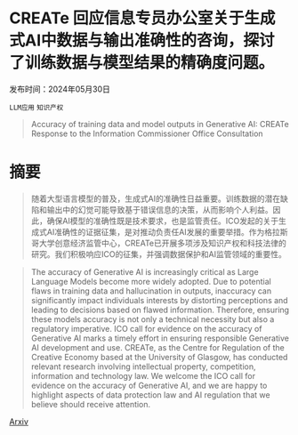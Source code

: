# CREATe 回应信息专员办公室关于生成式AI中数据与输出准确性的咨询，探讨了训练数据与模型结果的精确度问题。

发布时间：2024年05月30日

`LLM应用` `知识产权`

> Accuracy of training data and model outputs in Generative AI: CREATe Response to the Information Commissioner Office Consultation

# 摘要

> 随着大型语言模型的普及，生成式AI的准确性日益重要。训练数据的潜在缺陷和输出中的幻觉可能导致基于错误信息的决策，从而影响个人利益。因此，确保AI模型的准确性既是技术要求，也是监管责任。ICO发起的关于生成式AI准确性的证据征集，是对推动负责任AI发展的重要举措。作为格拉斯哥大学创意经济监管中心，CREATe已开展多项涉及知识产权和科技法律的研究。我们积极响应ICO的征集，并强调数据保护和AI监管领域的重要性。

> The accuracy of Generative AI is increasingly critical as Large Language Models become more widely adopted. Due to potential flaws in training data and hallucination in outputs, inaccuracy can significantly impact individuals interests by distorting perceptions and leading to decisions based on flawed information. Therefore, ensuring these models accuracy is not only a technical necessity but also a regulatory imperative. ICO call for evidence on the accuracy of Generative AI marks a timely effort in ensuring responsible Generative AI development and use.
  CREATe, as the Centre for Regulation of the Creative Economy based at the University of Glasgow, has conducted relevant research involving intellectual property, competition, information and technology law. We welcome the ICO call for evidence on the accuracy of Generative AI, and we are happy to highlight aspects of data protection law and AI regulation that we believe should receive attention.

[Arxiv](https://arxiv.org/abs/2407.13072)